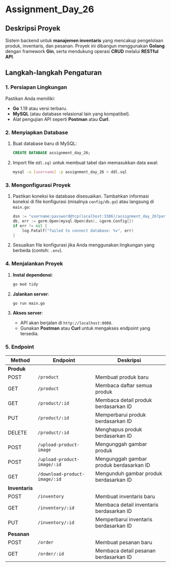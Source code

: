 
# Assignment_Day_26

## Deskripsi Proyek
Sistem backend untuk **manajemen inventaris** yang mencakup pengelolaan produk, inventaris, dan pesanan. Proyek ini dibangun menggunakan **Golang** dengan framework **Gin**, serta mendukung operasi **CRUD** melalui **RESTful API**.

## Langkah-langkah Pengaturan

### 1. Persiapan Lingkungan
Pastikan Anda memiliki:
- **Go** 1.19 atau versi terbaru.
- **MySQL** (atau database relasional lain yang kompatibel).
- Alat pengujian API seperti **Postman** atau **Curl**.

### 2. Menyiapkan Database

1. Buat database baru di MySQL:
   ```sql
   CREATE DATABASE assignment_day_26;
   ```

2. Import file `ddl.sql` untuk membuat tabel dan memasukkan data awal:
   ```bash
   mysql -u [username] -p assignment_day_26 < ddl.sql
   ```

### 3. Mengonfigurasi Proyek
1. Pastikan koneksi ke database disesuaikan. Tambahkan informasi koneksi di file konfigurasi (misalnya `config/db.go`) atau langsung di `main.go`:
   ```go
   dsn := "username:password@tcp(localhost:3306)/assignment_day_26?parseTime=true"
   db, err := gorm.Open(mysql.Open(dsn), &gorm.Config{})
   if err != nil {
       log.Fatalf("failed to connect database: %v", err)
   }
   ```

2. Sesuaikan file konfigurasi jika Anda menggunakan lingkungan yang berbeda (contoh: `.env`).

### 4. Menjalankan Proyek
1. **Instal dependensi**:
   ```bash
   go mod tidy
   ```

2. **Jalankan server**:
   ```bash
   go run main.go
   ```

3. **Akses server**:
   - API akan berjalan di `http://localhost:8080`.
   - Gunakan **Postman** atau **Curl** untuk mengakses endpoint yang tersedia.


### 5. Endpoint

| **Method** | **Endpoint**                      | **Deskripsi**                             |
|------------|-----------------------------------|-------------------------------------------|
| **Produk** |                                   |                                           |
| POST       | `/product`                        | Membuat produk baru                       |
| GET        | `/product`                        | Membaca daftar semua produk               |
| GET        | `/product/:id`                    | Membaca detail produk berdasarkan ID      |
| PUT        | `/product/:id`                    | Memperbarui produk berdasarkan ID         |
| DELETE     | `/product/:id`                    | Menghapus produk berdasarkan ID           |
| POST       | `/upload-product-image`           | Mengunggah gambar produk                  |
| POST       | `/upload-product-image/:id`       | Mengunggah gambar produk berdasarkan ID   |
| GET        | `/download-product-image/:id`     | Mengunduh gambar produk berdasarkan ID    |
| **Inventaris** |                                |                                           |
| POST       | `/inventory`                      | Membuat inventaris baru                   |
| GET        | `/inventory/:id`                  | Membaca detail inventaris berdasarkan ID  |
| PUT        | `/inventory/:id`                  | Memperbarui inventaris berdasarkan ID     |
| **Pesanan** |                                  |                                           |
| POST       | `/order`                          | Membuat pesanan baru                      |
| GET        | `/order/:id`                      | Membaca detail pesanan berdasarkan ID     |



